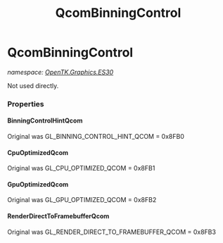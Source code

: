 ﻿---
title: QcomBinningControl
---

# QcomBinningControl
_namespace: [OpenTK.Graphics.ES30](N-OpenTK.Graphics.ES30.html)_

Not used directly.



### Properties

#### BinningControlHintQcom
Original was GL_BINNING_CONTROL_HINT_QCOM = 0x8FB0
#### CpuOptimizedQcom
Original was GL_CPU_OPTIMIZED_QCOM = 0x8FB1
#### GpuOptimizedQcom
Original was GL_GPU_OPTIMIZED_QCOM = 0x8FB2
#### RenderDirectToFramebufferQcom
Original was GL_RENDER_DIRECT_TO_FRAMEBUFFER_QCOM = 0x8FB3

